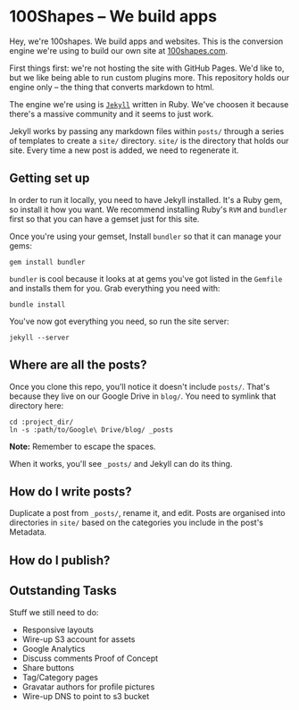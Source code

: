 100Shapes – We build apps
=========================


Hey, we're 100shapes. We build apps and websites. This is the conversion engine we're using to build our own site at [100shapes.com](www.100shapes.com).

First things first: we're not hosting the site with GitHub Pages. We'd like to, but we like being able to run custom plugins more. This repository holds our engine only – the thing that converts markdown to html.

The engine we're using is [`Jekyll`](https://github.com/mojombo/jekyll/) written in Ruby. We've choosen it because there's a massive community and it seems to just work.

Jekyll works by passing any markdown files within `posts/` through a series of templates to create a `site/` directory. `site/` is the directory that holds our site. Every time a new post is added, we need to regenerate it.

Getting set up
--------------

 In order to run it locally, you need to have Jekyll installed. It's a Ruby gem, so install it how you want. We recommend installing Ruby's `RVM` and `bundler` first so that you can have a gemset just for this site.

Once you're using your gemset, Install `bundler` so that it can manage your gems:

	gem install bundler

`bundler` is cool because it looks at at gems you've got listed in the `Gemfile` and installs them for you. Grab everything you need with:

	bundle install

You've now got everything you need, so run the site server:

	jekyll --server


Where are all the posts?
------------------------

Once you clone this repo, you'll notice it doesn't include `posts/`. That's because they live on our Google Drive in `blog/`. You need to symlink that directory here:

	cd :project_dir/
	ln -s :path/to/Google\ Drive/blog/ _posts

**Note:** Remember to escape the spaces.

When it works, you'll see `_posts/` and Jekyll can do its thing.


How do I write posts?
---------------------

Duplicate a post from `_posts/`, rename it, and edit. Posts are organised into directories in `site/` based on the categories you include in the post's Metadata.


How do I publish?
-----------------

<!-- Setup the s3 vars, then run `jekyll-s3`. -->


Outstanding Tasks
-----------------

Stuff we still need to do:

- Responsive layouts
- Wire-up S3 account for assets
- Google Analytics
- Discuss comments Proof of Concept
- Share buttons
- Tag/Category pages
- Gravatar authors for profile pictures
- Wire-up DNS to point to s3 bucket

